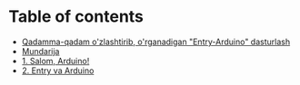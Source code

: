 # Table of contents

* [Qadamma-qadam o'zlashtirib, o'rganadigan "Entry-Arduino" dasturlash](README.md)
* [Mundarija](mundarija.md)
* [1. Salom, Arduino!](salom-arduino.md)
* [2. Entry va Arduino](entry-va-arduino.md)

